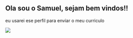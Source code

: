 ## Ola sou o Samuel, sejam bem vindos!!
eu usarei ese perfil para enviar o meu curriculo 

![](https://media.tenor.com/6S88HO5ImR8AAAAj/troll-face.gif)
